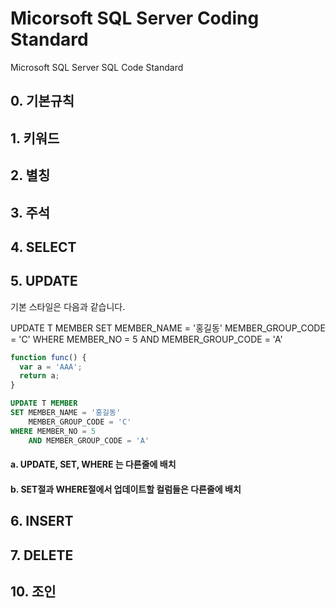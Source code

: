 # Micorsoft SQL Server Coding Standard
Microsoft SQL Server SQL Code Standard

## 0. 기본규칙

## 1. 키워드

## 2. 별칭

## 3. 주석

## 4. SELECT

## 5. UPDATE
기본 스타일은 다음과 같습니다.

UPDATE T MEMBER
SET MEMBER_NAME = '홍길동'
    MEMBER_GROUP_CODE = 'C'
WHERE MEMBER_NO = 5
    AND MEMBER_GROUP_CODE = 'A'
  

<script src="https://gist.github.com/grimhang/a13dc15d8634b6440089c60bdaf61bd8.js"></script>

```javascript
function func() {
  var a = 'AAA';
  return a;
}
```

```SQL
UPDATE T MEMBER
SET MEMBER_NAME = '홍길동'
    MEMBER_GROUP_CODE = 'C'
WHERE MEMBER_NO = 5
    AND MEMBER_GROUP_CODE = 'A'
```

#### a. UPDATE, SET, WHERE 는 다른줄에 배치
#### b. SET절과 WHERE절에서 업데이트할 컬럼들은 다른줄에 배치


## 6. INSERT

## 7. DELETE


## 10. 조인

